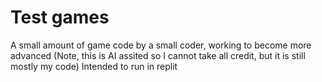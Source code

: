 # Test games
A small amount of game code by a small coder, working to become more advanced (Note, this is AI assited so I cannot take all credit, but it is still mostly my code)
Intended to run in replit
